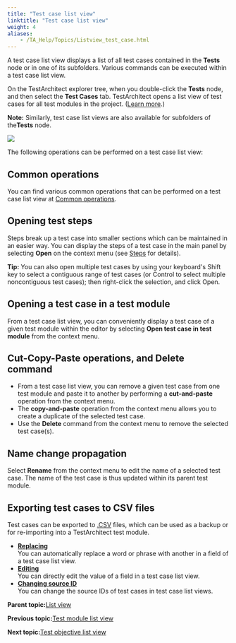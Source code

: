 ```yaml
--- 
title: "Test case list view"
linktitle: "Test case list view"
weight: 4
aliases: 
    - /TA_Help/Topics/Listview_test_case.html
---
```


A test case list view displays a list of all test cases contained in the **Tests** node or in one of its subfolders. Various commands can be executed within a test case list view.

On the TestArchitect explorer tree, when you double-click the **Tests** node, and then select the **Test Cases** tab. TestArchitect opens a list view of test cases for all test modules in the project. \([Learn more](Projects_and_tests_TC.html).\)

**Note:** Similarly, test case list views are also available for subfolders of the**Tests** node.

![](/images//Images/Listview_test_case.png)

The following operations can be performed on a test case list view:

## Common operations

You can find various common operations that can be performed on a test case list view at [Common operations](Listview_common_operations.html).

## Opening test steps

Steps break up a test case into smaller sections which can be maintained in an easier way. You can display the steps of a test case in the main panel by selecting **Open** on the context menu \(see [Steps](Projects_and_tests_steps.html) for details\).

**Tip:** You can also open multiple test cases by using your keyboard's Shift key to select a contiguous range of test cases \(or Control to select multiple noncontiguous test cases\); then right-click the selection, and click Open.

## Opening a test case in a test module

From a test case list view, you can conveniently display a test case of a given test module within the editor by selecting **Open test case in test module** from the context menu.

## Cut-Copy-Paste operations, and Delete command

-   From a test case list view, you can remove a given test case from one test module and paste it to another by performing a **cut-and-paste** operation from the context menu.
-   The **copy-and-paste** operation from the context menu allows you to create a duplicate of the selected test case.
-   Use the **Delete** command from the context menu to remove the selected test case\(s\).

## Name change propagation

Select **Rename** from the context menu to edit the name of a selected test case. The name of the test case is thus updated within its parent test module.

## Exporting test cases to CSV files

Test cases can be exported to [.CSV](Exporing_to_CSV_test_case.html) files, which can be used as a backup or for re-importing into a TestArchitect test module.

-   **[Replacing](/TA_Help/Topics/Listview_test_case_replacing.html)**  
You can automatically replace a word or phrase with another in a field of a test case list view.
-   **[Editing](/TA_Help/Topics/Listview_test_case_editing.html)**  
You can directly edit the value of a field in a test case list view.
-   **[Changing source ID](/TA_Help/Topics/Listview_test_case_changing_source.html)**  
You can change the source IDs of test cases in test case list views.

**Parent topic:**[List view](/TA_Help/Topics/Projects_and_tests_list_view.html)

**Previous topic:**[Test module list view](/TA_Help/Topics/Listview_TM.html)

**Next topic:**[Test objective list view](/TA_Help/Topics/Listview_test_objective.html)


